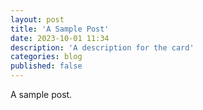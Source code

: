 ```yaml
---
layout: post
title: 'A Sample Post'
date: 2023-10-01 11:34
description: 'A description for the card'
categories: blog
published: false
---
```


A sample post.
